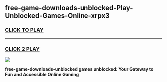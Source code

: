 
## free-game-downloads-unblocked-Play-Unblocked-Games-Online-xrpx3
<h3>
<a href="https://premium76.site?title=free-game-downloads-unblocked&ref=24A">CLICK TO PLAY</a></h3>
<hr>

<h3>
<a href="https://premium76.site?title=free-game-downloads-unblocked&ref=24A">CLICK 2 PLAY</a>
  
</h3>

<a href="https://premium76.site?title=free-game-downloads-unblocked&ref=24A"><img src="https://clearcache.store/games.png"></a>


**free-game-downloads-unblocked games unblocked: Your Gateway to Fun and Accessible Online Gaming**
